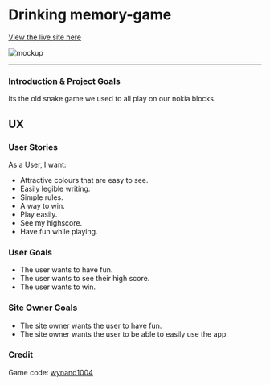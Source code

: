 # Drinking memory-game #

[View the live site here](https://slithering-snakes.herokuapp.com/)

![mockup](../assets/sneaky-snake.jpg)

---

### Introduction & Project Goals ###

Its the old snake game we used to all play on our nokia blocks.

## UX ##

### User Stories ###  
As a User, I want:
* Attractive colours that are easy to see.
* Easily legible writing.
* Simple rules.
* A way to win.
* Play easily.
* See my highscore.
* Have fun while playing.

### User Goals ###  
*  The user wants to have fun.
*  The user wants to see their high score.
*  The user wants to win.

### Site Owner Goals ###  
* The site owner wants the user to have fun.
* The site owner wants the user to be able to easily use the app.

### Credit ###  

Game code: [wynand1004](https://gist.github.com/wynand1004/ec105fd2f457b10d971c09586ec44900)
    

